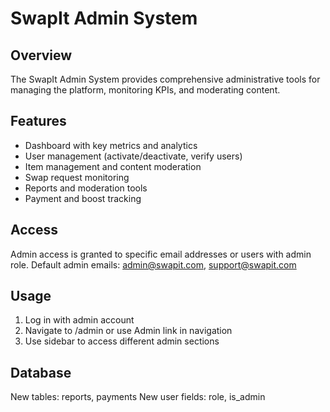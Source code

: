 # SwapIt Admin System

## Overview
The SwapIt Admin System provides comprehensive administrative tools for managing the platform, monitoring KPIs, and moderating content.

## Features
- Dashboard with key metrics and analytics
- User management (activate/deactivate, verify users)
- Item management and content moderation
- Swap request monitoring
- Reports and moderation tools
- Payment and boost tracking

## Access
Admin access is granted to specific email addresses or users with admin role.
Default admin emails: admin@swapit.com, support@swapit.com

## Usage
1. Log in with admin account
2. Navigate to /admin or use Admin link in navigation
3. Use sidebar to access different admin sections

## Database
New tables: reports, payments
New user fields: role, is_admin